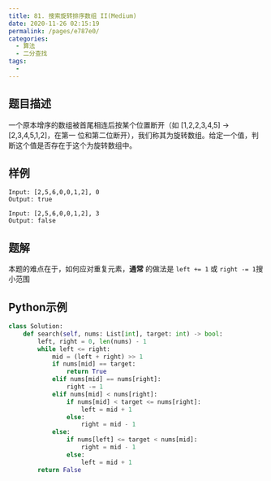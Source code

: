 ```yaml
---
title: 81. 搜索旋转排序数组 II(Medium)
date: 2020-11-26 02:15:19
permalink: /pages/e787e0/
categories: 
  - 算法
  - 二分查找
tags: 
  - 
---
```


## 题目描述

一个原本增序的数组被首尾相连后按某个位置断开（如 [1,2,2,3,4,5] → [2,3,4,5,1,2]，在第一 位和第二位断开），我们称其为旋转数组。给定一个值，判断这个值是否存在于这个为旋转数组中。

## 样例

```
Input: [2,5,6,0,0,1,2], 0
Output: true

Input: [2,5,6,0,0,1,2], 3
Output: false
```

## 题解

本题的难点在于，如何应对重复元素，**通常** 的做法是 `left += 1` 或 `right -= 1`搜小范围

## Python示例

```python
class Solution:
    def search(self, nums: List[int], target: int) -> bool:
        left, right = 0, len(nums) - 1
        while left <= right:
            mid = (left + right) >> 1
            if nums[mid] == target:
                return True 
            elif nums[mid] == nums[right]:
                right -= 1
            elif nums[mid] < nums[right]:
                if nums[mid] < target <= nums[right]:
                    left = mid + 1
                else:
                    right = mid - 1
            else:
                if nums[left] <= target < nums[mid]:
                    right = mid - 1
                else:
                    left = mid + 1
        return False 
```

